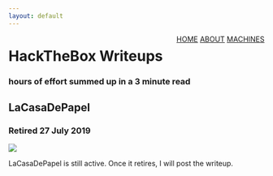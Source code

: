 ```yaml
---
layout: default
---
```

<html>
<div class="topnav">  
  <div style="float:right">
    <a href="https://yaboygmoney.github.io/htb/index.html">HOME</a>
    <a href="https://yaboygmoney.github.io/htb/about.html">ABOUT</a>
    <a href="https://yaboygmoney.github.io/htb/machines.html">MACHINES</a>
  </div>
</div>
</html>

# HackTheBox Writeups
### hours of effort summed up in a 3 minute read

## LaCasaDePapel
### Retired 27 July 2019

![](https://www.hackthebox.eu/storage/avatars/509c1d6ddf04cf3d3f8054a564f2e93a.png)

LaCasaDePapel is still active. Once it retires, I will post the writeup.
